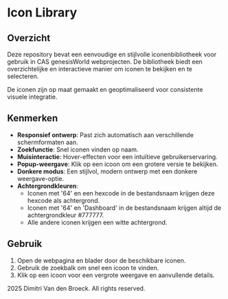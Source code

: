 # Icon Library

## Overzicht
Deze repository bevat een eenvoudige en stijlvolle iconenbibliotheek voor gebruik in CAS genesisWorld webprojecten. De bibliotheek biedt een overzichtelijke en interactieve manier om iconen te bekijken en te selecteren.

De iconen zijn op maat gemaakt en geoptimaliseerd voor consistente visuele integratie.

## Kenmerken
- **Responsief ontwerp**: Past zich automatisch aan verschillende schermformaten aan.
- **Zoekfunctie**: Snel iconen vinden op naam.
- **Muisinteractie**: Hover-effecten voor een intuïtieve gebruikerservaring.
- **Popup-weergave**: Klik op een icoon om een grotere versie te bekijken.
- **Donkere modus**: Een stijlvol, modern ontwerp met een donkere weergave-optie.
- **Achtergrondkleuren**:
  - Iconen met '64' en een hexcode in de bestandsnaam krijgen deze hexcode als achtergrond.
  - Iconen met '64' en 'Dashboard' in de bestandsnaam krijgen altijd de achtergrondkleur #777777.
  - Alle andere iconen krijgen een witte achtergrond.

## Gebruik
1. Open de webpagina en blader door de beschikbare iconen.
2. Gebruik de zoekbalk om snel een icoon te vinden.
3. Klik op een icoon voor een vergrote weergave en aanvullende details.

2025 Dimitri Van den Broeck. All rights reserved.



